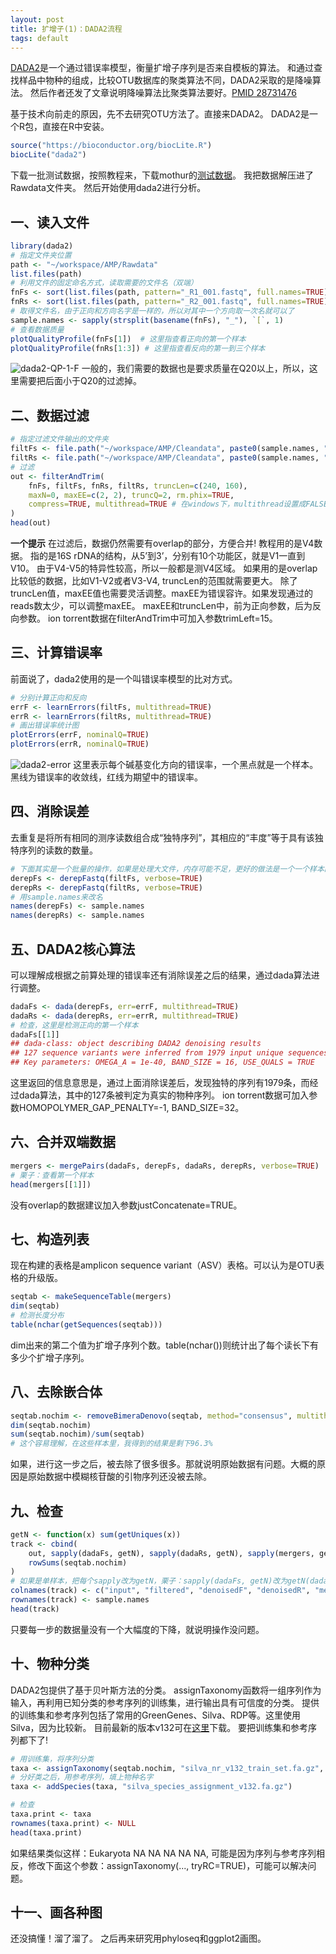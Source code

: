 ```yaml
---
layout: post
title: 扩增子(1)：DADA2流程
tags: default
---
```

[DADA2](https://benjjneb.github.io/dada2/index.html)是一个通过错误率模型，衡量扩增子序列是否来自模板的算法。
和通过查找样品中物种的组成，比较OTU数据库的聚类算法不同，DADA2采取的是降噪算法。
然后作者还发了文章说明降噪算法比聚类算法要好。[PMID 28731476](https://www.ncbi.nlm.nih.gov/pubmed/28731476)

基于技术向前走的原因，先不去研究OTU方法了。直接来DADA2。
DADA2是一个R包，直接在R中安装。
```R
source("https://bioconductor.org/biocLite.R")
biocLite("dada2")
```

下载一批测试数据，按照教程来，下载mothur的[测试数据](http://www.mothur.org/w/images/d/d6/MiSeqSOPData.zip)。
我把数据解压进了Rawdata文件夹。
然后开始使用dada2进行分析。


一、读入文件
---
```R
library(dada2)
# 指定文件夹位置
path <- "~/workspace/AMP/Rawdata"
list.files(path)
# 利用文件的固定命名方式，读取需要的文件名（双端）
fnFs <- sort(list.files(path, pattern="_R1_001.fastq", full.names=TRUE))
fnRs <- sort(list.files(path, pattern="_R2_001.fastq", full.names=TRUE))
# 取得文件名，由于正向和方向名字是一样的，所以对其中一个方向取一次名就可以了
sample.names <- sapply(strsplit(basename(fnFs), "_"), `[`, 1)
# 查看数据质量
plotQualityProfile(fnFs[1])  # 这里指查看正向的第一个样本
plotQualityProfile(fnRs[1:3]) # 这里指查看反向的第一到三个样本
```
![dada2-QP-1-F](https://raw.githubusercontent.com/pzweuj/pzweuj.github.io/master/downloads/images/dada2-QP-1-F.PNG)
一般的，我们需要的数据也是要求质量在Q20以上，所以，这里需要把后面小于Q20的过滤掉。

二、数据过滤
---
```R
# 指定过滤文件输出的文件夹
filtFs <- file.path("~/workspace/AMP/Cleandata", paste0(sample.names, "_F_filt.fastq.gz"))
filtRs <- file.path("~/workspace/AMP/Cleandata", paste0(sample.names, "_R_filt.fastq.gz"))
# 过滤
out <- filterAndTrim(
	fnFs, filtFs, fnRs, filtRs, truncLen=c(240, 160),
	maxN=0, maxEE=c(2, 2), truncQ=2, rm.phix=TRUE,
	compress=TRUE, multithread=TRUE # 在windows下，multithread设置成FALSE
)
head(out)
```
**一个提示**
在过滤后，数据仍然需要有overlap的部分，方便合并! 
教程用的是V4数据。
指的是16S rDNA的结构，从5’到3’，分别有10个功能区，就是V1一直到V10。
由于V4-V5的特异性较高，所以一般都是测V4区域。
如果用的是overlap比较低的数据，比如V1-V2或者V3-V4, truncLen的范围就需要更大。
除了truncLen值，maxEE值也需要灵活调整。maxEE为错误容许。如果发现通过的reads数太少，可以调整maxEE。
maxEE和truncLen中，前为正向参数，后为反向参数。
ion torrent数据在filterAndTrim中可加入参数trimLeft=15。

三、计算错误率
---
前面说了，dada2使用的是一个叫错误率模型的比对方式。
```R
# 分别计算正向和反向
errF <- learnErrors(filtFs, multithread=TRUE)
errR <- learnErrors(filtRs, multithread=TRUE)
# 画出错误率统计图
plotErrors(errF, nominalQ=TRUE)
plotErrors(errR, nominalQ=TRUE)
```
![dada2-error](https://raw.githubusercontent.com/pzweuj/pzweuj.github.io/master/downloads/images/dada2-error.PNG)
这里表示每个碱基变化方向的错误率，一个黑点就是一个样本。黑线为错误率的收敛线，红线为期望中的错误率。

四、消除误差
---
去重复是将所有相同的测序读数组合成“独特序列”，其相应的“丰度”等于具有该独特序列的读数的数量。
```R
# 下面其实是一个批量的操作，如果是处理大文件，内存可能不足，更好的做法是一个一个样本的进行
derepFs <- derepFastq(filtFs, verbose=TRUE)
derepRs <- derepFastq(filtRs, verbose=TRUE)
# 用sample.names来改名
names(derepFs) <- sample.names
names(derepRs) <- sample.names
```

五、DADA2核心算法
---
可以理解成根据之前算处理的错误率还有消除误差之后的结果，通过dada算法进行调整。
```R
dadaFs <- dada(derepFs, err=errF, multithread=TRUE)
dadaRs <- dada(derepRs, err=errR, multithread=TRUE)
# 检查，这里是检测正向的第一个样本
dadaFs[[1]]
## dada-class: object describing DADA2 denoising results
## 127 sequence variants were inferred from 1979 input unique sequences.
## Key parameters: OMEGA_A = 1e-40, BAND_SIZE = 16, USE_QUALS = TRUE
```
这里返回的信息意思是，通过上面消除误差后，发现独特的序列有1979条，而经过dada算法，其中的127条被判定为真实的物种序列。
ion torrent数据可加入参数HOMOPOLYMER_GAP_PENALTY=-1, BAND_SIZE=32。

六、合并双端数据
---
```R
mergers <- mergePairs(dadaFs, derepFs, dadaRs, derepRs, verbose=TRUE)
# 栗子：查看第一个样本
head(mergers[[1]])
```
没有overlap的数据建议加入参数justConcatenate=TRUE。

七、构造列表
---
现在构建的表格是amplicon sequence variant（ASV）表格。可以认为是OTU表格的升级版。
```R
seqtab <- makeSequenceTable(mergers)
dim(seqtab)
# 检测长度分布
table(nchar(getSequences(seqtab)))
```
dim出来的第二个值为扩增子序列个数。table(nchar())则统计出了每个读长下有多少个扩增子序列。

八、去除嵌合体
---
```R
seqtab.nochim <- removeBimeraDenovo(seqtab, method="consensus", multithread=TRUE, verbose=TRUE)
dim(seqtab.nochim)
sum(seqtab.nochim)/sum(seqtab)
# 这个容易理解，在这些样本里，我得到的结果是剩下96.3%
```
如果，进行这一步之后，被去除了很多很多。那就说明原始数据有问题。大概的原因是原始数据中模糊核苷酸的引物序列还没被去除。

九、检查
---
```R
getN <- function(x) sum(getUniques(x))
track <- cbind(
	out, sapply(dadaFs, getN), sapply(dadaRs, getN), sapply(mergers, getN),
	rowSums(seqtab.nochim)
)
# 如果是单样本，把每个sapply改为getN，栗子：sapply(dadaFs, getN)改为getN(dadaFs)
colnames(track) <- c("input", "filtered", "denoisedF", "denoisedR", "merged", "nonchim")
rownames(track) <- sample.names
head(track)
```
只要每一步的数据量没有一个大幅度的下降，就说明操作没问题。

十、物种分类
---
DADA2包提供了基于贝叶斯方法的分类。
assignTaxonomy函数将一组序列作为输入，再利用已知分类的参考序列的训练集，进行输出具有可信度的分类。
提供的训练集和参考序列包括了常用的GreenGenes、Silva、RDP等。这里使用Silva，因为比较新。
目前最新的版本v132可在[这里](https://zenodo.org/record/1172783)下载。
要把训练集和参考序列都下了!
```R
# 用训练集，将序列分类
taxa <- assignTaxonomy(seqtab.nochim, "silva_nr_v132_train_set.fa.gz", multithread=TRUE)
# 分好类之后，用参考序列，填上物种名字
taxa <- addSpecies(taxa, "silva_species_assignment_v132.fa.gz")

# 检查
taxa.print <- taxa
rownames(taxa.print) <- NULL
head(taxa.print)
```
如果结果类似这样：Eukaryota NA NA NA NA NA, 
可能是因为序列与参考序列相反，修改下面这个参数：assignTaxonomy(..., tryRC=TRUE)，可能可以解决问题。

十一、画各种图
---
还没搞懂！溜了溜了。
之后再来研究用phyloseq和ggplot2画图。

[-_-]:。。。。。